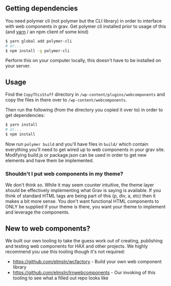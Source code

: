 ## Getting dependencies
You need polymer cli (not polymer but the CLI library) in order to interface with web components in grav. Get polymer cli installed prior to usage of this (and [yarn](https://yarnpkg.com/lang/en/docs/install/#mac-stable) / an npm client of some kind)
```bash
$ yarn global add polymer-cli
# or...
$ npm install -g polymer-cli
```
Perform this on your computer locally, this doesn't have to be installed on your server.

## Usage

Find the `CopyThisStuff` directory in `/wp-content/plugins/webcomponents` and copy the files in there over to `/wp-content/webcomponents`.

Then run the following (from the directory you copied it over to) in order to get dependencies:
```bash
$ yarn install
# or...
$ npm install
```
Now run `polymer build` and you'll have files in `build/` which contain everything you'll need to get wired up to web components in your grav site. Modifying build.js or package.json can be used in order to get new elements and have them be implemented.

### Shouldn't I put web components in my theme?
We don't think so. While it may seem counter intuitive, the theme layer should be effectively implementing what Grav is saying is available. If you think of standard HTML tags are being part of this (p, div, a, etc) then it makes a bit more sense. You don't want functional HTML components to ONLY be supplied if your theme is there, you want your theme to implement and leverage the components.

## New to web components?
We built our own tooling to take the guess work out of creating, publishing and testing web components for HAX and other projects. We highly recommend you use this tooling though it's not required:
- <https://github.com/elmsln/wcfactory> - Build your own web component library
- <https://github.com/elmsln/lrnwebcomponents> - Our invoking of this tooling to see what a filled out repo looks like
